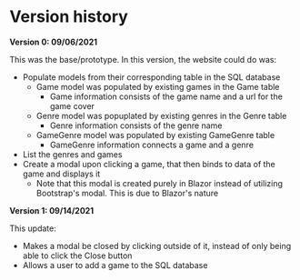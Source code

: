 # Version history

**Version 0: 09/06/2021**

This was the base/prototype. In this version, the website could do was:
- Populate models from their corresponding table in the SQL database
  - Game model was populated by existing games in the Game table
      - Game information consists of the game name and a url for the game cover
  - Genre model was popuplated by existing genres in the Genre table
      - Genre information consists of the genre name
  - GameGenre model was populated by existing GameGenre table
      - GameGenre information connects a game and a genre
- List the genres and games
- Create a modal upon clicking a game, that then binds to data of the game and displays it
   - Note that this modal is created purely in Blazor instead of utilizing Bootstrap's modal. This is due to Blazor's nature

**Version 1: 09/14/2021**

This update:
- Makes a modal be closed by clicking outside of it, instead of only being able to click the Close button
- Allows a user to add a game to the SQL database
